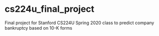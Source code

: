# cs224u_final_project
Final project for Stanford CS224U Spring 2020 class to predict company bankruptcy based on 10-K forms
